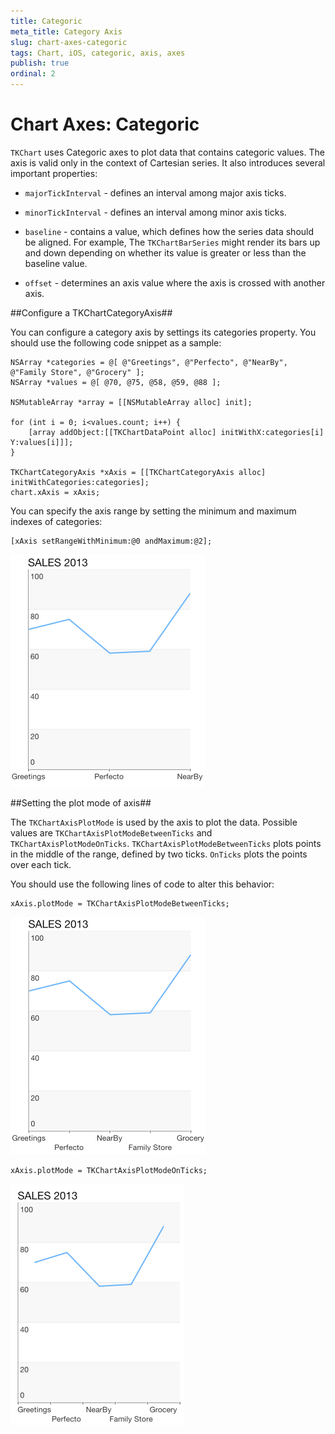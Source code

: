 ```yaml
---
title: Categoric
meta_title: Category Axis
slug: chart-axes-categoric
tags: Chart, iOS, categoric, axis, axes
publish: true
ordinal: 2
---
```


# Chart Axes: Categoric

<code>TKChart</code> uses Categoric axes to plot data that contains categoric values. The axis is valid only in the context of Cartesian series. It also introduces several important properties:

- <code>majorTickInterval</code> - defines an interval among major axis ticks.

- <code>minorTickInterval</code> - defines an interval among minor axis ticks.

- <code>baseline</code> - contains a value, which defines how the series data should be aligned. For example, The <code>TKChartBarSeries</code> might render its bars up and down depending on whether its value is greater or less than the baseline value.

- <code>offset</code> - determines an axis value where the axis is crossed with another axis.

##Configure a TKChartCategoryAxis##

You can configure a category axis by settings its categories property. You should use the following code snippet as a sample:

    NSArray *categories = @[ @"Greetings", @"Perfecto", @"NearBy", @"Family Store", @"Grocery" ];
    NSArray *values = @[ @70, @75, @58, @59, @88 ];
    
    NSMutableArray *array = [[NSMutableArray alloc] init];

    for (int i = 0; i<values.count; i++) {
        [array addObject:[[TKChartDataPoint alloc] initWithX:categories[i] Y:values[i]]];
    }
    
    TKChartCategoryAxis *xAxis = [[TKChartCategoryAxis alloc] initWithCategories:categories];
    chart.xAxis = xAxis;

You can specify the axis range by setting the minimum and maximum indexes of categories:

    [xAxis setRangeWithMinimum:@0 andMaximum:@2];

 <img src="../../images/chart-axes-category003.png"/>

##Setting the plot mode of axis##

 The <code>TKChartAxisPlotMode</code> is used by the axis to plot the data. Possible values are <code>TKChartAxisPlotModeBetweenTicks</code> and <code>TKChartAxisPlotModeOnTicks</code>. <code>TKChartAxisPlotModeBetweenTicks</code> plots points in the middle of the range, defined by two ticks. <code>OnTicks</code> plots the points over each tick. 

 You should use the following lines of code to alter this behavior:

	xAxis.plotMode = TKChartAxisPlotModeBetweenTicks;

<img src="../../images/chart-axes-category001.png"/>

	xAxis.plotMode = TKChartAxisPlotModeOnTicks;

<img src="../../images/chart-axes-category002.png"/>
